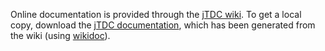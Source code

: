  Online documentation is provided through the [jTDC wiki](https://github.com/jobisoft/jTDC/wiki). To get a local copy, download the [jTDC documentation](https://github.com/jobisoft/jTDC/raw/master/documentation/jtdc-documentation.pdf), which has been generated from the wiki (using [wikidoc](https://github.com/jobisoft/wikidoc)).
